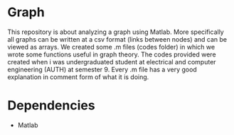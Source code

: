 # Graph

This repository is about analyzing a graph using Matlab.
More specifically all graphs can be written at a csv format (links between nodes) and can be viewed as arrays.
We created some .m files (codes folder) in which we wrote some functions useful in graph theory.
The codes provided were created when i was undergraduated student at electrical and computer engineering (AUTH) at semester 9.
Every .m file has a very good explanation in comment form of what it is doing.

# Dependencies
<ul>
  <li>Matlab</li>  
</ul

